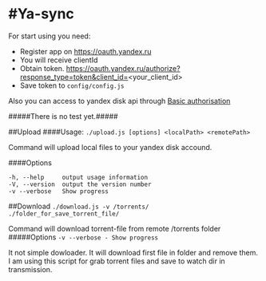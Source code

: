 #Ya-sync
=======

For start using you need:
 - Register app on https://oauth.yandex.ru
 - You will receive clientId
 - Obtain token. https://oauth.yandex.ru/authorize?response_type=token&client_id=<your_client_id>
 - Save token to `config/config.js`

Also you can access to yandex disk api through [Basic authorisation](https://tech.yandex.ru/disk/doc/dg/concepts/quickstart-docpage/#oauth_1)

#####There is no test yet.#####

##Upload
####Usage: 
`./upload.js [options] <localPath> <remotePath>`

Command will upload local files to your yandex disk accound.


####Options

    -h, --help     output usage information
    -V, --version  output the version number
    -v --verbose   Show progress

##Download
`./download.js -v /torrents/ ./folder_for_save_torrent_file/`

Command will download torrent-file from remote /torrents folder
#####Options
`-v --verbose - Show progress`

It not simple dowloader. It will download first file in folder and remove them.
I am using this script for grab torrent files and save to watch dir in transmission.
